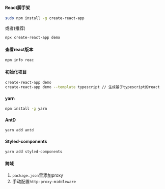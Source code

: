 #### React脚手架

```bash
sudo npm install -g create-react-app
```

或者(推荐)

```bash
npx create-react-app demo
```





#### 查看react版本

```bash
npm info reac
```



#### 初始化项目

```bash
create-react-app demo
create-react-app demo --template typescript // 生成基于typescript的react项目
```



#### yarn

```bash
npm install -g yarn
```



#### AntD

```bash
yarn add antd
```

#### Styled-components

```bash
yarn add styled-components
```

#### 跨域

1. `package.json`里添加proxy
2. 手动配置`http-proxy-middleware`